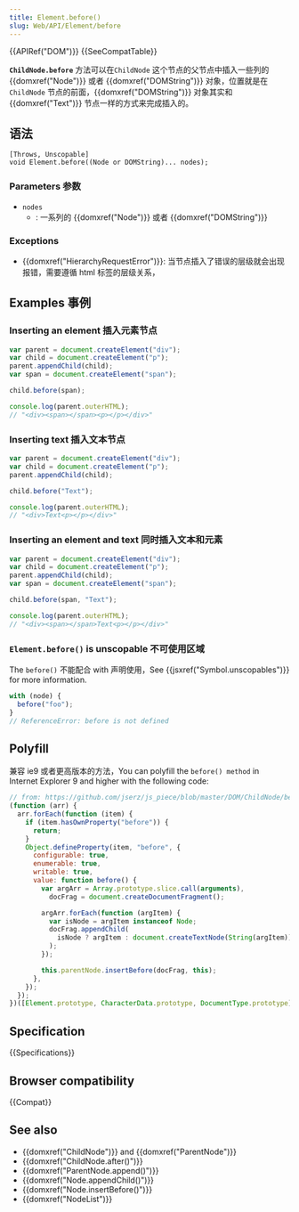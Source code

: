 ```yaml
---
title: Element.before()
slug: Web/API/Element/before
---
```


{{APIRef("DOM")}} {{SeeCompatTable}}

**`ChildNode.before`** 方法可以在`ChildNode` 这个节点的父节点中插入一些列的 {{domxref("Node")}} 或者 {{domxref("DOMString")}} 对象，位置就是在`ChildNode` 节点的前面，{{domxref("DOMString")}} 对象其实和 {{domxref("Text")}} 节点一样的方式来完成插入的。

## 语法

```plain
[Throws, Unscopable]
void Element.before((Node or DOMString)... nodes);
```

### Parameters 参数

- `nodes`
  - : 一系列的 {{domxref("Node")}} 或者 {{domxref("DOMString")}}

### Exceptions

- {{domxref("HierarchyRequestError")}}: 当节点插入了错误的层级就会出现报错，需要遵循 html 标签的层级关系，

## Examples 事例

### Inserting an element 插入元素节点

```js
var parent = document.createElement("div");
var child = document.createElement("p");
parent.appendChild(child);
var span = document.createElement("span");

child.before(span);

console.log(parent.outerHTML);
// "<div><span></span><p></p></div>"
```

### Inserting text 插入文本节点

```js
var parent = document.createElement("div");
var child = document.createElement("p");
parent.appendChild(child);

child.before("Text");

console.log(parent.outerHTML);
// "<div>Text<p></p></div>"
```

### Inserting an element and text 同时插入文本和元素

```js
var parent = document.createElement("div");
var child = document.createElement("p");
parent.appendChild(child);
var span = document.createElement("span");

child.before(span, "Text");

console.log(parent.outerHTML);
// "<div><span></span>Text<p></p></div>"
```

### `Element.before()` is unscopable 不可使用区域

The `before()` 不能配合 with 声明使用，See {{jsxref("Symbol.unscopables")}} for more information.

```js
with (node) {
  before("foo");
}
// ReferenceError: before is not defined
```

## Polyfill

兼容 ie9 或者更高版本的方法，You can polyfill the `before() method` in Internet Explorer 9 and higher with the following code:

```js
// from: https://github.com/jserz/js_piece/blob/master/DOM/ChildNode/before()/before().md
(function (arr) {
  arr.forEach(function (item) {
    if (item.hasOwnProperty("before")) {
      return;
    }
    Object.defineProperty(item, "before", {
      configurable: true,
      enumerable: true,
      writable: true,
      value: function before() {
        var argArr = Array.prototype.slice.call(arguments),
          docFrag = document.createDocumentFragment();

        argArr.forEach(function (argItem) {
          var isNode = argItem instanceof Node;
          docFrag.appendChild(
            isNode ? argItem : document.createTextNode(String(argItem)),
          );
        });

        this.parentNode.insertBefore(docFrag, this);
      },
    });
  });
})([Element.prototype, CharacterData.prototype, DocumentType.prototype]);
```

## Specification

{{Specifications}}

## Browser compatibility

{{Compat}}

## See also

- {{domxref("ChildNode")}} and {{domxref("ParentNode")}}
- {{domxref("ChildNode.after()")}}
- {{domxref("ParentNode.append()")}}
- {{domxref("Node.appendChild()")}}
- {{domxref("Node.insertBefore()")}}
- {{domxref("NodeList")}}
